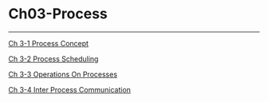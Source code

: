 # Ch03-Process

---

[Ch 3-1 Process Concept](Ch03-Process%200f0b4640df8e4d238318c79f6ad4670b/Ch%203-1%20Process%20Concept%207e08818a4b2c48c19b2a6a7cc5910fd9.md)

[Ch 3-2 Process Scheduling](Ch03-Process%200f0b4640df8e4d238318c79f6ad4670b/Ch%203-2%20Process%20Scheduling%206596893cc9e940c69cff0d1b36f53af7.md)

[Ch 3-3 Operations On Processes](Ch03-Process%200f0b4640df8e4d238318c79f6ad4670b/Ch%203-3%20Operations%20On%20Processes%20e40215803ebd4b0da8a45de504bde9cc.md)

[Ch 3-4 Inter Process Communication](Ch03-Process%200f0b4640df8e4d238318c79f6ad4670b/Ch%203-4%20Inter%20Process%20Communication%205549b7b1710b487dbf77b0fba795f2f2.md)